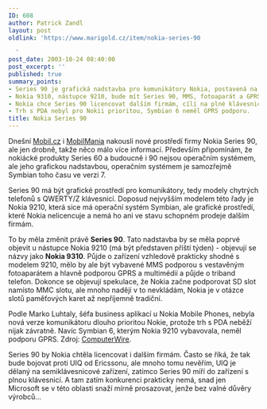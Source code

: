 ```yaml
---
ID: 608
author: Patrick Zandl
layout: post
oldlink: 'https://www.marigold.cz/item/nokia-series-90

  '
post_date: 2003-10-24 08:40:00
post_excerpt: ''
published: true
summary_points:
- Series 90 je grafická nadstavba pro komunikátory Nokia, postavená na Symbianu 7.
- Nokia 9310, nástupce 9210, bude mít Series 90, MMS, fotoaparát a GPRS.
- Nokia chce Series 90 licencovat dalším firmám, cílí na plné klávesnice.
- Trh s PDA nebyl pro Nokii prioritou, Symbian 6 neměl GPRS podporu.
title: Nokia Series 90
---
```


<p>
Dnešní <A href="http://mobil.idnes.cz/zprava.html?zprava=25404" target=_blank>Mobil.cz</A> i <A href="http://www.mobilmania.cz/Bleskovky/AR.asp?ARI=105541" target=_blank>MobilMania</A> nakousli nové prostředí firmy Nokia Series 90, ale jen drobně, takže něco málo více informací. Především připomínám, že nokiácké produkty Series 60 a budoucně i 90 nejsou operačním systémem, ale jeho grafickou nadstavbou, operačním systémem je samozřejmě Symbian toho času ve verzi 7. </p>

<p>
Series 90 má být grafické prostředí pro komunikátory, tedy modely chytrých telefonů s QWERTY/Z klávesnicí. Doposud nejvyšším modelem této řady je Nokia 9210, která sice má operační systém Symbian, ale grafické prostředí, které Nokia nelicencuje a nemá ho ani ve stavu schopném prodeje dalším firmám. </p>

<p>
To by měla změnit právě <STRONG>Series 90</STRONG>. Tato nadstavba by se měla poprvé objevit u nástupce Nokia 9210 (má být představen příští týden) - objevují se názvy jako <STRONG>Nokia 9310</STRONG>. Půjde o zařízení vzhledově prakticky shodné s modelem 9210, mělo by ale být vybavené MMS podporou s vestavěným fotoaparátem a hlavně podporou GPRS a multimédií&#160;a půjde o triband telefon. Dokonce se objevují spekulace, že Nokia začne podporovat SD slot namísto MMC slotu, ale mnoho nadějí v to nevkládám, Nokia je v otázce slotů paměťových karet až nepříjemně tradiční. </p>

<p>
Podle Marko Luhtaly, šéfa business aplikací u Nokia Mobile Phones, nebyla nová verze komunikátoru dlouho prioritou Nokie, protože trh s PDA neběží nijak závratně. Navíc Symbian 6, kterým Nokia 9210 vybavovala, neměl podporu GPRS. Zdroj: <A href="http://www.computerwire.info/brnews/008A060E2C575E3680256D51005A702E" target=_blank>ComputerWire</A>.</p>

<p>
Series 90 by Nokia chtěla licencovat i dalším firmám. Často se říká, že tak bude bojovat proti UIQ od Ericssonu, ale mnoho tomu nevěřím, UIQ je dělaný na semiklávesnicové zařízení, zatímco Series 90 míří do zařízení s plnou klávesnicí. A tam zatím konkurenci prakticky nemá, snad jen Microsoft se v této oblasti snaží mírně prosazovat, jenže bez valné důvěry výrobců...</p>